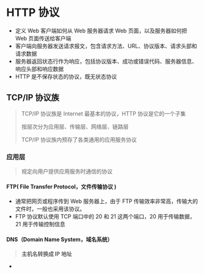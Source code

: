 # HTTP 协议

-   定义 Web 客户端如何从 Web 服务器请求 Web 页面，以及服务器如何把 Web 页面传送给客户端
-   客户端向服务器发送请求报文，包含请求方法、URL、协议版本、请求头部和请求数据
-   服务器返回状态行作为响应，包括协议版本、成功或错误代码、服务器信息、响应头部和响应数据
-   HTTP 是不保存状态的协议，既无状态协议

## TCP/IP 协议族

> TCP/IP 协议族是 Internet 最基本的协议，HTTP 协议是它的一个子集
>
> 按层次分为应用层、传输层、网络层、链路层
>
> TCP/IP 协议族内预存了各类通用的应用服务协议

### 应用层

> 规定向用户提供应用服务时通信的协议

#### FTP( File Transfer Protocol，文件传输协议 )

-   通常把网页或程序传到 Web 服务器上，由于 FTP 传输效率非常高，传输大的文件时，一般也采用该协议。
-   FTP 协议默认使用 TCP 端口中的 20 和 21 这两个端口，20 用于传输数据，21 用于传输控制信息

#### DNS（Domain Name System，域名系统）

> **主机名转换成 IP 地址**

-
